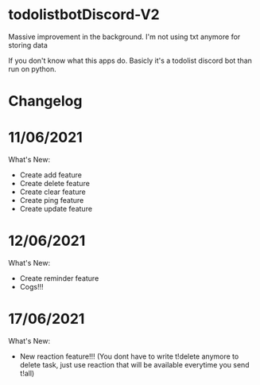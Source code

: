 # todolistbotDiscord-V2
Massive improvement in the background. I'm not using txt anymore for storing data

If you don't know what this apps do. Basicly it's a todolist discord bot than run on python. 

Changelog
=
11/06/2021
===
What's New:
- Create add feature
- Create delete feature
- Create clear feature
- Create ping feature
- Create update feature

12/06/2021
===
What's New:
- Create reminder feature
- Cogs!!!

17/06/2021
===
What's New:
- New reaction feature!!! 
(You dont have to write t!delete anymore to delete task, just use reaction that will be available everytime you send t!all)
